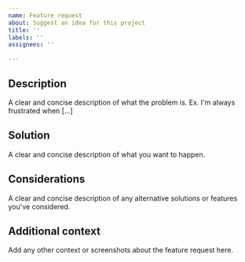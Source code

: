 ```yaml
---
name: Feature request
about: Suggest an idea for this project
title: ''
labels: ''
assignees: ''

---
```


## Description

A clear and concise description of what the problem is. Ex. I'm always frustrated when [...]


## Solution

A clear and concise description of what you want to happen.


## Considerations

A clear and concise description of any alternative solutions or features you've considered.


## Additional context

Add any other context or screenshots about the feature request here.
